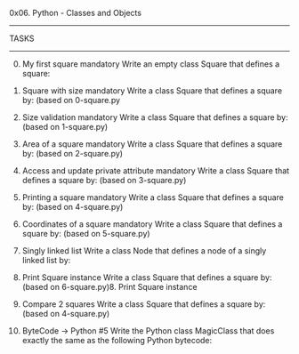 0x06. Python - Classes and Objects
************************
TASKS
************************
0. My first square
mandatory
Write an empty class Square that defines a square:

1. Square with size
mandatory
Write a class Square that defines a square by: (based on 0-square.py

2. Size validation
mandatory
Write a class Square that defines a square by: (based on 1-square.py)

3. Area of a square
mandatory
Write a class Square that defines a square by: (based on 2-square.py)

4. Access and update private attribute
mandatory
Write a class Square that defines a square by: (based on 3-square.py)

5. Printing a square
mandatory
Write a class Square that defines a square by: (based on 4-square.py)


6. Coordinates of a square
mandatory
Write a class Square that defines a square by: (based on 5-square.py)

7. Singly linked list
Write a class Node that defines a node of a singly linked list by:

8. Print Square instance
Write a class Square that defines a square by: (based on 6-square.py)8. Print Square instance

9. Compare 2 squares
Write a class Square that defines a square by: (based on 4-square.py)

10. ByteCode -> Python #5
Write the Python class MagicClass that does exactly the same as the following Python bytecode:
